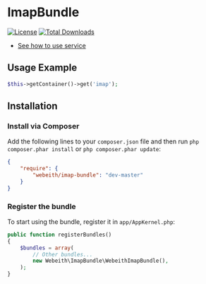 ImapBundle
=====
[![License](https://poser.pugx.org/webeith/imap-bundle/license.png)](https://packagist.org/packages/webeith/imap-bundle)
[![Total Downloads](https://poser.pugx.org/webeith/imap-bundle/downloads.png)](https://packagist.org/packages/webeith/dnsbl-bundle)

* [See how to use service](http://github.com/webeith/imap-bundle)

Usage Example
-------------

``` php
$this->getContainer()->get('imap');
```

## Installation

### Install via Composer

Add the following lines to your `composer.json` file and then run `php composer.phar install` or `php composer.phar update`:

```json
{
    "require": {
        "webeith/imap-bundle": "dev-master"
    }
}
```

### Register the bundle

To start using the bundle, register it in `app/AppKernel.php`:

```php
public function registerBundles()
{
    $bundles = array(
        // Other bundles...
        new Webeith\ImapBundle\WebeithImapBundle(),
    );
}
```
